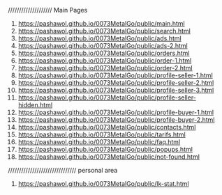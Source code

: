 <!-- https://github.com/luckyone1221/0073MetalGo -->

//////////////////// Main Pages
<!--1. <https://luckyone1221.github.io/0073MetalGo/public/08-bidding.html>-->
1. <https://pashawol.github.io/0073MetalGo/public/main.html>
2. <https://pashawol.github.io/0073MetalGo/public/search.html>
3. <https://pashawol.github.io/0073MetalGo/public/ads.html>
3. <https://pashawol.github.io/0073MetalGo/public/ads-2.html>
4. <https://pashawol.github.io/0073MetalGo/public/orders.html>
5. <https://pashawol.github.io/0073MetalGo/public/order-1.html>
5. <https://pashawol.github.io/0073MetalGo/public/order-2.html>
7. <https://pashawol.github.io/0073MetalGo/public/profile-seller-1.html>
7. <https://pashawol.github.io/0073MetalGo/public/profile-seller-2.html>
7. <https://pashawol.github.io/0073MetalGo/public/profile-seller-3.html>
9. <https://pashawol.github.io/0073MetalGo/public/profile-seller-hidden.html>
10. <https://pashawol.github.io/0073MetalGo/public/profile-buyer-1.html>
11. <https://pashawol.github.io/0073MetalGo/public/profile-buyer-2.html>
12. <https://pashawol.github.io/0073MetalGo/public/contacts.html>
13. <https://pashawol.github.io/0073MetalGo/public/tarifs.html>
14. <https://pashawol.github.io/0073MetalGo/public/faq.html>
15. <https://pashawol.github.io/0073MetalGo/public/popups.html>
16. <https://pashawol.github.io/0073MetalGo/public/not-found.html>

/////////////////////////////// personal area
1. <https://pashawol.github.io/0073MetalGo/public/lk-stat.html>